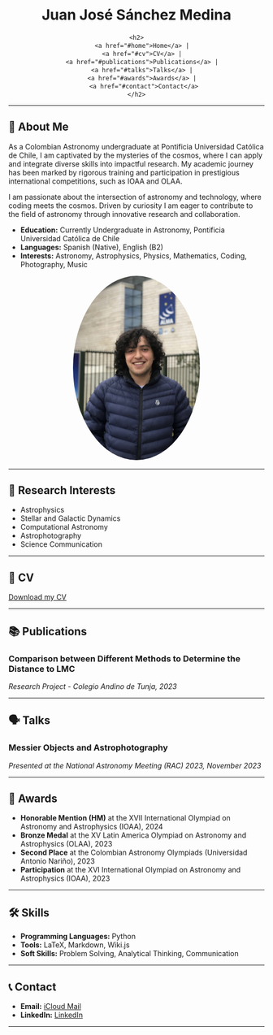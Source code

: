 <head>
    <link rel="icon" href="resources/images/favicon.ico" type="image/x-icon">
    <link rel="shortcut icon" href="resources/images/favicon.ico" type="image/x-icon">
    <link rel="apple-touch-icon" href="resources/images/favicon.png"> <!-- Optional, for iOS devices -->
</head>

<div style="text-align: center;">
    <h1>Juan José Sánchez Medina</h1>
    
    <h2>
        <a href="#home">Home</a> | 
        <a href="#cv">CV</a> | 
        <a href="#publications">Publications</a> | 
        <a href="#talks">Talks</a> | 
        <a href="#awards">Awards</a> | 
        <a href="#contact">Contact</a>
    </h2>
</div>

---

## 🌌 About Me

As a Colombian Astronomy undergraduate at Pontificia Universidad Católica de Chile, I am captivated by the mysteries of the cosmos, where I can apply and integrate diverse skills into impactful research. My academic journey has been marked by rigorous training and participation in prestigious international competitions, such as IOAA and OLAA.

I am passionate about the intersection of astronomy and technology, where coding meets the cosmos. Driven by curiosity I am eager to contribute to the field of astronomy through innovative research and collaboration.

- **Education:** Currently Undergraduate in Astronomy, Pontificia Universidad Católica de Chile
- **Languages:** Spanish (Native), English (B2)
- **Interests:** Astronomy, Astrophysics, Physics, Mathematics, Coding, Photography, Music

<div style="text-align: center;">
    <img src="resources/images/pfp.jpg" alt="Profile Image" style="width: 250px; border-radius: 50%;">
</div>

---

## 🧠 Research Interests

- Astrophysics
- Stellar and Galactic Dynamics
- Computational Astronomy
- Astrophotography
- Science Communication

---

## 📄 CV

[Download my CV](resources/docs/CV__EN_-2.pdf) <!-- Replace with your CV link -->

---

## 📚 Publications

### Comparison between Different Methods to Determine the Distance to LMC
*Research Project - Colegio Andino de Tunja, 2023*

---

## 🗣 Talks

### Messier Objects and Astrophotography
*Presented at the National Astronomy Meeting (RAC) 2023, November 2023*

---

## 🏅 Awards

- **Honorable Mention (HM)** at the XVII International Olympiad on Astronomy and Astrophysics (IOAA), 2024
- **Bronze Medal** at the XV Latin America Olympiad on Astronomy and Astrophysics (OLAA), 2023
- **Second Place** at the Colombian Astronomy Olympiads (Universidad Antonio Nariño), 2023
- **Participation** at the XVI International Olympiad on Astronomy and Astrophysics (IOAA), 2023
  
---

## 🛠 Skills

- **Programming Languages:** Python
- **Tools:** LaTeX, Markdown, Wiki.js
- **Soft Skills:** Problem Solving, Analytical Thinking, Communication

---

## 📞 Contact

- **Email:** [iCloud Mail](mailto:markers-basic.0m@icloud.com)
- **LinkedIn:** [LinkedIn](https://www.linkedin.com/in/jj-sm/) <!-- Replace with your LinkedIn profile link -->

---

<!-- Optional: Add a footer with links to social media or additional resources -->

